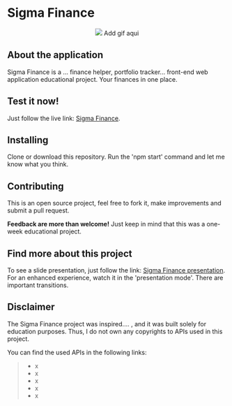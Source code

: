 # Sigma Finance

<p align='center'> <img src="/"/> Add gif aqui </p>

## About the application

Sigma Finance is a ... finance helper, portfolio tracker... front-end web application educational project.
Your finances in one place.

## Test it now!

Just follow the live link: <a href="https://sigma-finance.netlify.app">Sigma Finance</a>.

## Installing

Clone or download this repository. Run the 'npm start' command and let me know what you think.

## Contributing

This is an open source project, feel free to fork it, make improvements and submit a pull request.

**Feedback are more than welcome!** Just keep in mind that this was a one-week educational project.

## Find more about this project

To see a slide presentation, just follow the link: <a href="......">Sigma Finance presentation</a>.
For an enhanced experience, watch it in the 'presentation mode'. There are important transitions.

## Disclaimer

The Sigma Finance project was inspired.... , and it was built solely for education purposes. Thus, I do not own any copyrights to APIs used in this project.

You can find the used APIs in the following links:

> - x
> - x
> - x
> - x
> - x
